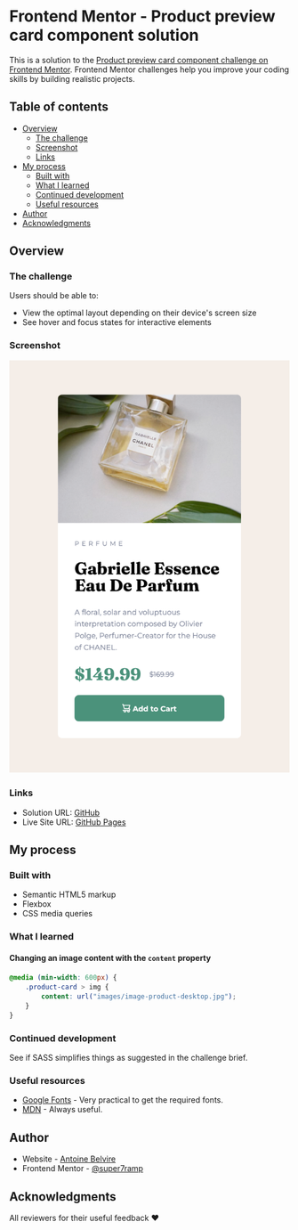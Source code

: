 # Frontend Mentor - Product preview card component solution

This is a solution to
the [Product preview card component challenge on Frontend Mentor](https://www.frontendmentor.io/challenges/product-preview-card-component-GO7UmttRfa).
Frontend Mentor challenges help you improve your coding skills by building realistic projects.

## Table of contents

- [Overview](#overview)
    - [The challenge](#the-challenge)
    - [Screenshot](#screenshot)
    - [Links](#links)
- [My process](#my-process)
    - [Built with](#built-with)
    - [What I learned](#what-i-learned)
    - [Continued development](#continued-development)
    - [Useful resources](#useful-resources)
- [Author](#author)
- [Acknowledgments](#acknowledgments)

## Overview

### The challenge

Users should be able to:

- View the optimal layout depending on their device's screen size
- See hover and focus states for interactive elements

### Screenshot

![](./screenshot.png)

### Links

- Solution URL: [GitHub](https://github.com/super7ramp/frontend-mentor/5-product-preview-card-component)
- Live Site
  URL: [GitHub Pages](https://super7ramp.github.io/frontend-mentor/5-product-preview-card-component/product-preview-card-component-main/)

## My process

### Built with

- Semantic HTML5 markup
- Flexbox
- CSS media queries

### What I learned

#### Changing an image content with the `content` property

```css
@media (min-width: 600px) {
    .product-card > img {
        content: url("images/image-product-desktop.jpg");
    }
}
```

### Continued development

See if SASS simplifies things as suggested in the challenge brief.

### Useful resources

- [Google Fonts](https://fonts.google.com) - Very practical to get the required fonts.
- [MDN](https://developer.mozilla.org/fr/) - Always useful.

## Author

- Website - [Antoine Belvire](https://belv.re)
- Frontend Mentor - [@super7ramp](https://www.frontendmentor.io/profile/super7ramp)

## Acknowledgments

All reviewers for their useful feedback ❤️
